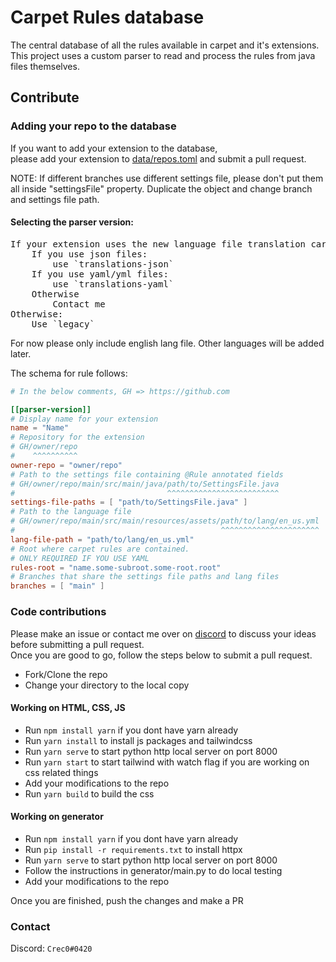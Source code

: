 # Carpet Rules database

The central database of all the rules available in carpet and it's extensions.  
This project uses a custom parser to read and process the rules from java files themselves.  

## Contribute

### Adding your repo to the database

If you want to add your extension to the database,  
please add your extension to [data/repos.toml](data/repos.toml) and submit a pull request.

NOTE: If different branches use different settings file, please don't put them all inside "settingsFile" property. Duplicate the object and change branch and settings file path.

#### Selecting the parser version:

<pre>
If your extension uses the new language file translation carpet rules:
    If you use json files: 
        use `translations-json`
    If you use yaml/yml files:
        use `translations-yaml`
    Otherwise
        Contact me
Otherwise:
    Use `legacy`
</pre>

For now please only include english lang file. Other languages will be added later.

The schema for rule follows:
```toml
# In the below comments, GH => https://github.com

[[parser-version]]
# Display name for your extension
name = "Name"
# Repository for the extension
# GH/owner/repo
#    ^^^^^^^^^^
owner-repo = "owner/repo"
# Path to the settings file containing @Rule annotated fields
# GH/owner/repo/main/src/main/java/path/to/SettingsFile.java
#                                  ^^^^^^^^^^^^^^^^^^^^^^^^^
settings-file-paths = [ "path/to/SettingsFile.java" ]
# Path to the language file
# GH/owner/repo/main/src/main/resources/assets/path/to/lang/en_us.yml
#                                              ^^^^^^^^^^^^^^^^^^^^^^
lang-file-path = "path/to/lang/en_us.yml" 
# Root where carpet rules are contained. 
# ONLY REQUIRED IF YOU USE YAML 
rules-root = "name.some-subroot.some-root.root" 
# Branches that share the settings file paths and lang files
branches = [ "main" ]
```

### Code contributions

Please make an issue or contact me over on [discord](#contact) to discuss your ideas before submitting a pull request.  
Once you are good to go, follow the steps below to submit a pull request.

- Fork/Clone the repo
- Change your directory to the local copy

#### Working on HTML, CSS, JS

- Run `npm install yarn` if you dont have yarn already
- Run `yarn install` to install js packages and tailwindcss
- Run `yarn serve` to start python http local server on port 8000
- Run `yarn start` to start tailwind with watch flag if you are working on css related things
- Add your modifications to the repo
- Run `yarn build` to build the css

#### Working on generator

- Run `npm install yarn` if you dont have yarn already
- Run `pip install -r requirements.txt` to install httpx
- Run `yarn serve` to start python http local server on port 8000
- Follow the instructions in generator/main.py to do local testing
- Add your modifications to the repo

Once you are finished, push the changes and make a PR

### Contact

Discord: `Crec0#0420`
